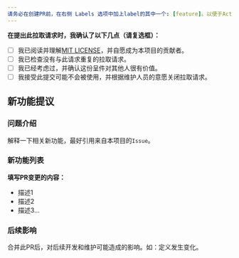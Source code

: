 ```yaml
---
请务必在创建PR前，在右侧 Labels 选项中加上label的其中一个: [feature]。以便于Actions自动生成Releases时自动对PR进行归类。-->
---
```


**在提出此拉取请求时，我确认了以下几点（请复选框）：**

- [ ] 我已阅读并理解[MIT LICENSE](/LICENSE)，并自愿成为本项目的贡献者。
- [ ] 我已检查没有与此请求重复的拉取请求。
- [ ] 我已经考虑过，并确认这份呈件对其他人很有价值。
- [ ] 我接受此提交可能不会被使用，并根据维护人员的意愿关闭拉取请求。

## 新功能提议

### 问题介绍

解释一下相关新功能，最好引用来自本项目的`Issue`。

### 新功能列表

**填写PR变更的内容：**

- 描述1
- 描述2
- 描述3...

### 后续影响

合并此PR后，对后续开发和维护可能造成的影响。如：定义发生变化。
